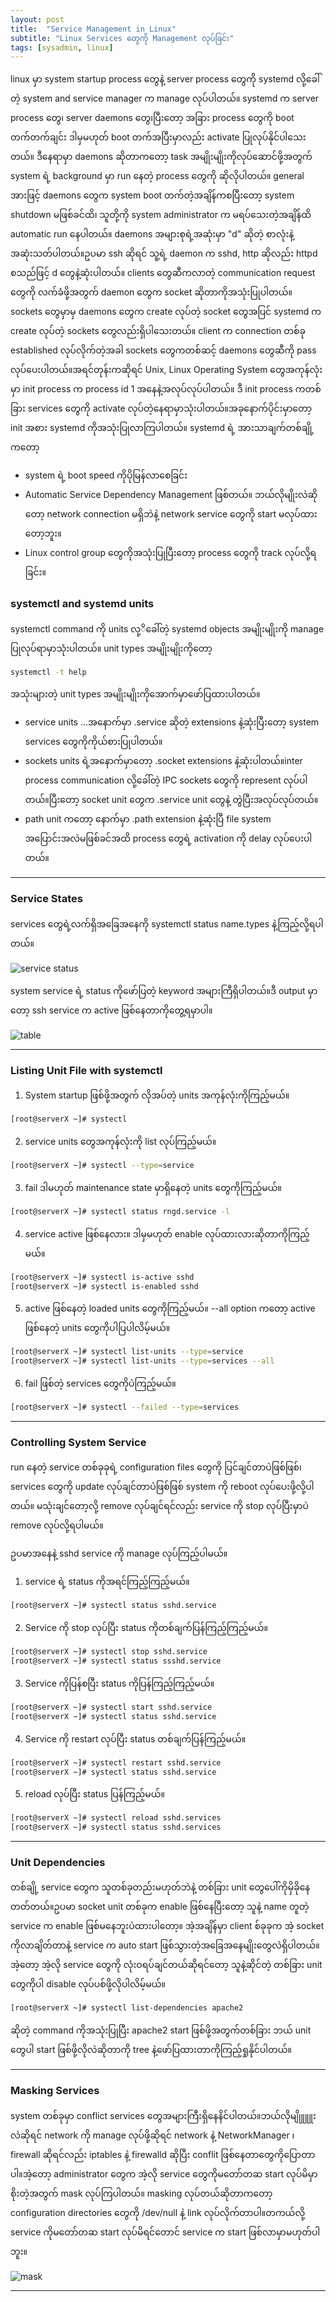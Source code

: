 ```yaml
---
layout: post
title:  "Service Management in Linux"
subtitle: "Linux Services တွေကို Management လုပ်ခြင်း"
tags: [sysadmin, linux]
---
```


linux မှာ system startup process တွေနဲ့ server process တွေကို systemd လို့ခေါ်တဲ့ system and service manager က manage လုပ်ပါတယ်။ systemd က server process တွေ၊ server daemons တွေ၊ပြီးတော့ အခြား process တွေကို boot တက်တက်ချင်း ဒါမှမဟုတ် boot တက်အပြီးမှာလည်း activate ပြုလုပ်နိုင်ပါသေးတယ်။ ဒီနေရာမှာ daemons ဆိုတာကတော့ task အမျိုးမျိုးကိုလုပ်ဆောင်ဖို့အတွက် system ရဲ့ background မှာ run နေတဲ့ process တွေကို ဆိုလိုပါတယ်။ general အားဖြင့် daemons တွေက  system boot တက်တဲ့အချိန်ကစပြီးတော့ system shutdown မဖြစ်ခင်ထိ၊ သူတို့ကို system administrator က မရပ်သေးတဲ့အချိန်ထိ automatic run နေပါတယ်။ daemons အများစုရဲ့အဆုံးမှာ "d" ဆိုတဲ့ စာလုံးနဲ့အဆုံးသတ်ပါတယ်။ဥပမာ ssh ဆိုရင် သူ့ရဲ့ daemon က sshd, http ဆိုလည်း httpd စသည်ဖြင့် d တွေနဲ့ဆုံးပါတယ်။ clients တွေဆီကလာတဲ့ communication request တွေကို လက်ခံဖို့အတွက် daemon တွေက socket ဆိုတာကိုအသုံးပြုပါတယ်။ sockets တွေမှာမှ daemons တွေက create လုပ်တဲ့ socket တွေအပြင် systemd က create လုပ်တဲ့ sockets တွေလည်းရှိပါသေးတယ်။ client က connection တစ်ခု established လုပ်လိုက်တဲ့အခါ sockets တွေကတစ်ဆင့် daemons တွေဆီကို pass လုပ်ပေးပါတယ်။အရင်တုန်းကဆိုရင် Unix, Linux Operating System တွေအကုန်လုံးမှာ init process က process id 1 အနေနဲ့အလုပ်လုပ်ပါတယ်။ ဒီ init process ကတစ်ခြား services တွေကို activate လုပ်တဲ့နေရာမှာသုံးပါတယ်။အခုနောက်ပိုင်းမှာတော့ init အစား systemd ကိုအသုံးပြုလာကြပါတယ်။ systemd ရဲ့ အားသာချက်တစ်ချို့ကတော့

* system ရဲ့ boot speed ကိုပိုမြန်လာစေခြင်း
* Automatic Service Dependency Management ဖြစ်တယ်။ ဘယ်လိုမျိုးလဲဆိုတော့ network connection မရှိဘဲနဲ့ network service တွေကို start မလုပ်ထားတော့ဘူး။
* Linux control group တွေကိုအသုံးပြုပြီးတော့ process တွေကို track လုပ်လို့ရခြင်း။

### systemctl and systemd units
systemctl command ကို units လု့ိခေါ်တဲ့ systemd objects အမျိုးမျိုးကို manage ပြုလုပ်ရာမှာသုံးပါတယ်။ unit types အမျိုးမျိုးကိုတော့
```bash
systemctl -t help
```
အသုံးများတဲ့ unit types အမျိုးမျိုးကိုအောက်မှာဖော်ပြထားပါတယ်။

* service units ...အနောက်မှာ .service ဆိုတဲ့ extensions နဲ့ဆုံးပြီးတော့ system services တွေကိုကိုယ်စားပြုပါတယ်။
* sockets units ရဲ့အနောက်မှာတော့ .socket extensions နဲ့ဆုံးပါတယ်။inter process communication လို့ခေါ်တဲ့ IPC sockets တွေကို represent လုပ်ပါတယ်။ပြီးတော့ socket unit တွေက  .service unit တွေနဲ့ တွဲပြီးအလုပ်လုပ်တယ်။
* path unit ကတော့ နောက်မှာ .path extension နဲ့ဆုံးပြီ  file system အပြောင်းအလဲမဖြစ်ခင်အထိ process တွေရဲ့ activation ကို delay လုပ်ပေးပါတယ်။

---

### Service States
services တွေရဲ့လက်ရှိအခြေအနေကို systemctl status name.types နဲ့ကြည့်လို့ရပါတယ်။

![ service status ](/img/sv_mgmt/1.png)

system service ရဲ့ status ကိုဖော်ပြတဲ့ keyword အများကြီရှိပါတယ်။ဒီ output မှာတော့ ssh service က active ဖြစ်နေတာကိုတွေ့ရမှာပါ။

![ table ](/img/sv_mgmt/2.png)

---

### Listing Unit File with systemctl

1. System startup ဖြစ်ဖို့အတွက် လိုအပ်တဲ့ units အကုန်လုံးကိုကြည့်မယ်။
```bash
[root@serverX ~]# systectl
```
2. service units တွေအကုန်လုံးကို list လုပ်ကြည့်မယ်။
```bash
[root@serverX ~]# systectl --type=service
```
3. fail ဒါမဟုတ် maintenance state မှာရှိနေတဲ့ units တွေကိုကြည့်မယ်။
```bash
[root@serverX ~]# systectl status rngd.service -l
```
4. service active ဖြစ်နေလား။ ဒါမှမဟုတ် enable လုပ်ထားလားဆိုတာကိုကြည့်မယ်။
```bash
[root@serverX ~]# systectl is-active sshd
[root@serverX ~]# systectl is-enabled sshd
```
5. active ဖြစ်နေတဲ့ loaded units တွေကိုကြည့်မယ်။ --all option ကတော့ active ဖြစ်နေတဲ့ units တွေကိုပါပြပါလိမ့်မယ်။
```bash
[root@serverX ~]# systectl list-units --type=service
[root@serverX ~]# systectl list-units --type=services --all
```
6. fail ဖြစ်တဲ့ services တွေကိုပဲကြည့်မယ်။
```bash
[root@serverX ~]# systectl --failed --type=services
```

---

### Controlling System Service
run နေတဲ့ service တစ်ခုခုရဲ့ configuration files တွေကို ပြင်ချင်တာပဲဖြစ်ဖြစ်၊ services တွေကို update လုပ်ချင်တာပဲဖြစ်ဖြစ် system ကို reboot လုပ်ပေးဖို့လို့ပါတယ်။ မသုံးချင်တော့လို့ remove လုပ်ချင်ရင်လည်း service ကို stop လုပ်ပြီးမှာပဲ remove လုပ်လို့ရပါမယ်။

ဥပမာအနေနဲ့ sshd service ကို manage လုပ်ကြည့်ပါမယ်။

1. service ရဲ့ status ကိုအရင်ကြည့်ကြည့်မယ်။
```bash
[root@serverX ~]# systectl status sshd.service
```
2. Service ကို stop လုပ်ပြီး status ကိုတစ်ချက်ပြန်ကြည့်ကြည့်မယ်။
```bash
[root@serverX ~]# systectl stop sshd.service
[root@serverX ~]# systectl status ssshd.service
```
3. Service ကိုပြန်စပြီး status ကိုပြန်ကြည့်ကြည့်မယ်။
```bash
[root@serverX ~]# systectl start sshd.service
[root@serverX ~]# systectl status sshd.service
```
4. Service ကို restart လုပ်ပြီး status တစ်ချက်ပြန်ကြည့်မယ်။
```bash
[root@serverX ~]# systectl restart sshd.service
[root@serverX ~]# systectl status sshd.service
```
5. reload လုပ်ပြီး status ပြန်ကြည့်မယ်။
```bash
[root@serverX ~]# systectl reload sshd.services
[root@serverX ~]# systectl status sshd.services
```

---

### Unit Dependencies
တစ်ချို့ service တွေက သူတစ်ခုတည်းမဟုတ်ဘဲနဲ့ တစ်ခြား unit တွေပေါ်ကိုမှိခိုနေတတ်တယ်။ဥပမာ socket unit တစ်ခုက enable ဖြစ်နေပြီးတော့  သူနဲ့ name တူတဲ့ service က enable ဖြစ်မနေဘူးပဲထားပါတော့။ အဲ့အချိန်မှာ client စ်ခုခုက အဲ့ socket ကိုလာချိတ်တာနဲ့  service က auto start ဖြစ်သွားတဲ့အခြေအနေမျိုးတွေလဲရှိပါတယ်။အဲ့တော့ အဲ့လို service တွေကို လုံးဝရပ်ချင်တယ်ဆိုရင်တော့ သူနဲ့ဆိုင်တဲ့ တစ်ခြား unit တွေကိုပါ disable လုပ်ပစ်ဖို့လိုပါလိမ့်မယ်။
```bash
[root@serverX ~]# systectl list-dependencies apache2
```
ဆိုတဲ့ command ကိုအသုံးပြုပြီး apache2 start ဖြစ်ဖို့အတွက်တစ်ခြား ဘယ် unit တွေပါ start ဖြစ်ဖို့လိုလဲဆိုတာကို tree နဲ့ဖော်ပြထားတာကိုကြည့်ရှုနိုင်ပါတယ်။

---

### Masking Services
system တစ်ခုမှာ conflict services တွေအများကြီးရှိနေနိင်ပါတယ်။ဘယ်လိုမျိုူူူးလဲဆိုရင် network ကို manage လုပ်ဖို့ဆိုရင် network နဲ့  NetworkManager ၊ firewall ဆိုရင်လည်း iptables နဲ့ firewalld ဆိုပြီး conflit ဖြစ်နေတာတွေကိုပြောတာပါ။အဲ့တော့ administrator တွေက အဲ့လို  service တွေကိုမတော်တဆ start လုပ်မိမှာစိုးတဲ့အတွက် mask လုပ်ကြပါတယ်။ masking လုပ်တယ်ဆိုတာကတော့ configuration directories တွေကို /dev/null နဲ့ link လုပ်လိုက်တာပါ။တကယ်လို့ service ကိုမတော်တဆ start လုပ်မိရင်တောင် service က start ဖြစ်လာမှာမဟုတ်ပါဘူး။

![ mask ](/img/sv_mgmt/3.png)

---
